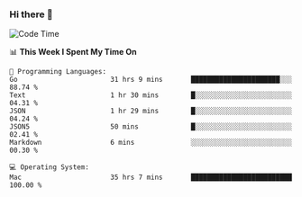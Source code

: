 ### Hi there 👋

<!--
**CrazyCollin/crazycollin** is a ✨ _special_ ✨ repository because its `README.md` (this file) appears on your GitHub profile.

Here are some ideas to get you started:

- 🔭 I’m currently working on ...
- 🌱 I’m currently learning ...
- 👯 I’m looking to collaborate on ...
- 🤔 I’m looking for help with ...
- 💬 Ask me about ...
- 📫 How to reach me: ...
- 😄 Pronouns: ...
- ⚡ Fun fact: ...
-->

<!--START_SECTION:waka-->
![Code Time](http://img.shields.io/badge/Code%20Time-5%2C337%20hrs%2050%20mins-blue)

📊 **This Week I Spent My Time On** 

```text
💬 Programming Languages: 
Go                       31 hrs 9 mins       ██████████████████████░░░   88.74 % 
Text                     1 hr 30 mins        █░░░░░░░░░░░░░░░░░░░░░░░░   04.31 % 
JSON                     1 hr 29 mins        █░░░░░░░░░░░░░░░░░░░░░░░░   04.24 % 
JSON5                    50 mins             █░░░░░░░░░░░░░░░░░░░░░░░░   02.41 % 
Markdown                 6 mins              ░░░░░░░░░░░░░░░░░░░░░░░░░   00.30 % 

💻 Operating System: 
Mac                      35 hrs 7 mins       █████████████████████████   100.00 % 
```


<!--END_SECTION:waka-->
